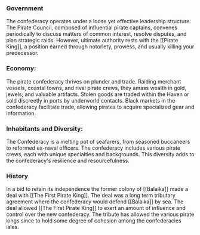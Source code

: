 ### Government
The confederacy operates under a loose yet effective leadership structure. The Pirate Council, composed of influential pirate captains, convenes periodically to discuss matters of common interest, resolve disputes, and plan strategic raids. However, ultimate authority rests with the [[Pirate King]], a position earned through notoriety, prowess, and usually killing your predecessor.

### Economy:
The pirate confederacy thrives on plunder and trade. Raiding merchant vessels, coastal towns, and rival pirate crews, they amass wealth in gold, jewels, and valuable artifacts. Stolen goods are traded within the Haven or sold discreetly in ports by underworld contacts. Black markets in the confederacy facilitate trade, allowing pirates to acquire specialized gear and information.

### Inhabitants and Diversity: 
The Confederacy is a melting pot of seafarers, from seasoned buccaneers to reformed ex-naval officers. The confederacy includes various pirate crews, each with unique specialties and backgrounds. This diversity adds to the confederacy's resilience and resourcefulness.


### History
In a bid to retain its independence the former colony of [[Balaika]] made a deal with [[The First Pirate King]]. The deal was a long term tributary agreement where the confederacy would defend [[Balaika]] by sea. The deal allowed [[The First Pirate King]] to exert an amount of influence and control over the new confederacy. The tribute has allowed the various pirate kings since to hold some degree of cohesion among the confederacies isles.